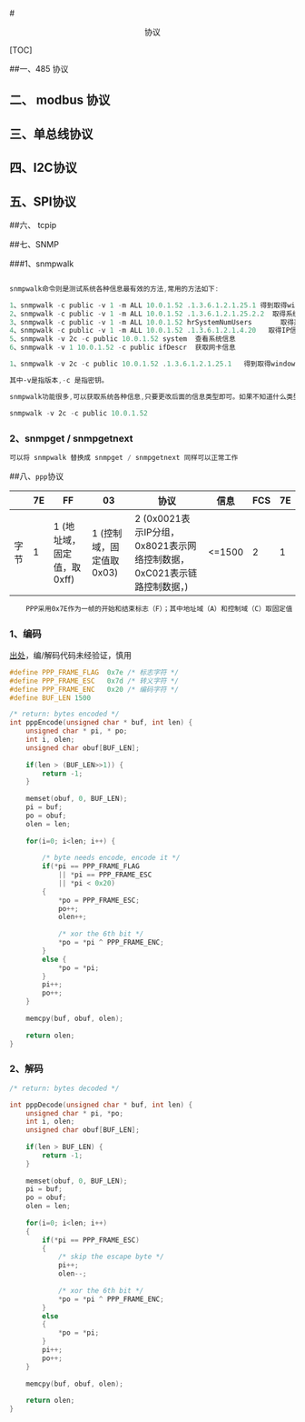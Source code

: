 #<center>协议</center>

[TOC]

##一、485 协议



## 二、 modbus 协议



## 三、单总线协议



## 四、I2C协议



## 五、SPI协议



##六、 tcpip 



##七、SNMP

###1、snmpwalk

```powershell

snmpwalk命令则是测试系统各种信息最有效的方法,常用的方法如下:

1、snmpwalk -c public -v 1 -m ALL 10.0.1.52 .1.3.6.1.2.1.25.1 得到取得windows端的系统进程用户数等
2、snmpwalk -c public -v 1 -m ALL 10.0.1.52 .1.3.6.1.2.1.25.2.2  取得系统总内存
3、snmpwalk -c public -v 1 -m ALL 10.0.1.52 hrSystemNumUsers       取得系统用户数
4、snmpwalk -c public -v 1 -m ALL 10.0.1.52 .1.3.6.1.2.1.4.20   取得IP信息
5、snmpwalk -v 2c -c public 10.0.1.52 system  查看系统信息
6、snmpwalk -v 1 10.0.1.52 -c public ifDescr  获取网卡信息

1、snmpwalk -v 2c -c public 10.0.1.52 .1.3.6.1.2.1.25.1   得到取得windows端的系统进程用户数等

其中-v是指版本,-c 是指密钥。

snmpwalk功能很多,可以获取系统各种信息,只要更改后面的信息类型即可。如果不知道什么类型,也可以不指定,这样所有系统信息都获取到:

snmpwalk -v 2c -c public 10.0.1.52
```

### 2、snmpget / snmpgetnext

```powershell
可以将 snmpwalk 替换成 snmpget / snmpgetnext 同样可以正常工作
```

##八、`ppp`协议

|      | 7E   | FF                         | 03                       | 协议                                                         | 信息   | FCS  | 7E   |
| ---- | ---- | -------------------------- | ------------------------ | ------------------------------------------------------------ | ------ | ---- | ---- |
| 字节 | 1    | 1 (地址域，固定值，取0xff) | 1 (控制域，固定值取0x03) | 2 (0x0021表示IP分组，0x8021表示网络控制数据，0xC021表示链路控制数据，) | <=1500 | 2    | 1    |

```powershell
    PPP采用0x7E作为一帧的开始和结束标志（F）；其中地址域（A）和控制域（C）取固定值（A=FFH，C=03H） ；协议域（两个字节）取0021H表示IP分组，取8021H表示网络控制数据，取C021H表示链路控制数据；帧校验域（FCS）也为两个字节，它用于对信息域的校验。若信息域中出现7EH，则转换为（7DH，5EH）两个字符。当信息域出现7DH时，则转换为（7DH，5DH）。当信息流中出现ASCII码的控制字符（即小于20H），即在该字符前加入一个7DH字符。
```

### 1、编码

[出处](https://blog.csdn.net/wangxg_7520/article/details/2488491)，编/解码代码未经验证，慎用

```c
#define PPP_FRAME_FLAG  0x7e /* 标志字符 */
#define PPP_FRAME_ESC   0x7d /* 转义字符 */
#define PPP_FRAME_ENC   0x20 /* 编码字符 */
#define BUF_LEN 1500

/* return: bytes encoded */
int pppEncode(unsigned char * buf, int len) {
	unsigned char * pi, * po;
	int i, olen;
	unsigned char obuf[BUF_LEN];
	
	if(len > (BUF_LEN>>1)) {
		return -1;
	}
	
	memset(obuf, 0, BUF_LEN);
	pi = buf;
	po = obuf;
	olen = len;
	
	for(i=0; i<len; i++) {
	
		/* byte needs encode, encode it */
		if(*pi == PPP_FRAME_FLAG
			|| *pi == PPP_FRAME_ESC
			|| *pi < 0x20) 
		{
			*po = PPP_FRAME_ESC;
			po++;
			olen++;
			
			/* xor the 6th bit */
			*po = *pi ^ PPP_FRAME_ENC;
		}
		else {
			*po = *pi;
		}
		pi++;
		po++;
	}
	
	memcpy(buf, obuf, olen);
	
	return olen;
}
```

### 2、解码

```c
/* return: bytes decoded */

int pppDecode(unsigned char * buf, int len) {
	unsigned char * pi, *po;
	int i, olen;
	unsigned char obuf[BUF_LEN];
	
	if(len > BUF_LEN) {
		return -1;
	}
	
	memset(obuf, 0, BUF_LEN);
	pi = buf;
	po = obuf;
	olen = len;
	
	for(i=0; i<len; i++)
	{
		if(*pi == PPP_FRAME_ESC)
		{
			/* skip the escape byte */
			pi++;
			olen--;
			
			/* xor the 6th bit */
			*po = *pi ^ PPP_FRAME_ENC;
		}
		else
		{
			*po = *pi;
		}
		pi++;
		po++;
	}
	
	memcpy(buf, obuf, olen);
	
	return olen;
}
```






